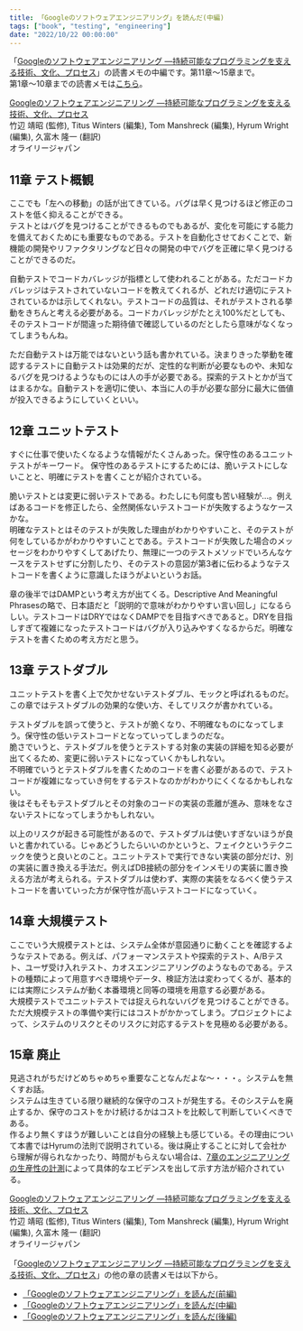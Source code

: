```yaml
---
title: 「Googleのソフトウェアエンジニアリング」を読んだ(中編)
tags: ["book", "testing", "engineering"]
date: "2022/10/22 00:00:00"
---
```


「<a href="https://af.moshimo.com/af/c/click?a_id=3489058&amp;p_id=170&amp;pc_id=185&amp;pl_id=4062&amp;url=https%3A%2F%2Fwww.amazon.co.jp%2Fdp%2F4873119650" rel="nofollow" referrerpolicy="no-referrer-when-downgrade" target="_blank">Googleのソフトウェアエンジニアリング ―持続可能なプログラミングを支える技術、文化、プロセス</a>」の読書メモの中編です。第11章〜15章まで。  
第1章〜10章までの読書メモは<a href="https://kanoe.dev/blog/google-software-engineering" target="_blank">こちら</a>。
<img src="//i.moshimo.com/af/i/impression?a_id=3489058&amp;p_id=170&amp;pc_id=185&amp;pl_id=4062" alt="" width="1" height="1" style="border: 0px;" />   

<div class="amazon-box">
<div>
<a href="https://af.moshimo.com/af/c/click?a_id=3489058&amp;p_id=170&amp;pc_id=185&amp;pl_id=4062&amp;url=https%3A%2F%2Fwww.amazon.co.jp%2Fdp%2F4873119650" rel="nofollow" referrerpolicy="no-referrer-when-downgrade" target="_blank"><img src="https://images-fe.ssl-images-amazon.com/images/I/4113eD01v2L._SL160_.jpg" alt="" style="border: none;" /></a>
</div>
<div>
<a href="https://af.moshimo.com/af/c/click?a_id=3489058&amp;p_id=170&amp;pc_id=185&amp;pl_id=4062&amp;url=https%3A%2F%2Fwww.amazon.co.jp%2Fdp%2F4873119650" rel="nofollow" referrerpolicy="no-referrer-when-downgrade" target="_blank">Googleのソフトウェアエンジニアリング ―持続可能なプログラミングを支える技術、文化、プロセス</a><br>
竹辺 靖昭 (監修), Titus Winters (編集), Tom Manshreck (編集), Hyrum Wright (編集), 久富木 隆一  (翻訳)<br>
オライリージャパン
</div>
</div>
<img src="//i.moshimo.com/af/i/impression?a_id=3489058&amp;p_id=170&amp;pc_id=185&amp;pl_id=4062" alt="" width="1" height="1" style="border: 0px;" />

## 11章 テスト概観
ここでも「左への移動」の話が出てきている。バグは早く見つけるほど修正のコストを低く抑えることができる。  
テストとはバグを見つけることができるものでもあるが、変化を可能にする能力を備えておくためにも重要なものである。テストを自動化させておくことで、新機能の開発やリファクタリングなど日々の開発の中でバグを正確に早く見つけることができるのだ。

自動テストでコードカバレッジが指標として使われることがある。ただコードカバレッジはテストされていないコードを教えてくれるが、どれだけ適切にテストされているかは示してくれない。テストコードの品質は、それがテストされる挙動をきちんと考える必要がある。コードカバレッジがたとえ100%だとしても、そのテストコードが間違った期待値で確認しているのだとしたら意味がなくなってしまうもんね。

ただ自動テストは万能ではないという話も書かれている。決まりきった挙動を確認するテストに自動テストは効果的だが、定性的な判断が必要なものや、未知なるバグを見つけるようなものには人の手が必要である。探索的テストとかが当てはまるかな。自動テストを適切に使い、本当に人の手が必要な部分に最大に価値が投入できるようにしていくといい。

## 12章 ユニットテスト
すぐに仕事で使いたくなるような情報がたくさんあった。保守性のあるユニットテストがキーワード。  保守性のあるテストにするためには、脆いテストにしないことと、明確にテストを書くことが紹介されている。

脆いテストとは変更に弱いテストである。わたしにも何度も苦い経験が…。例えばあるコードを修正したら、全然関係ないテストコードが失敗するようなケースかな。  
明確なテストとはそのテストが失敗した理由がわかりやすいこと、そのテストが何をしているかがわかりやすいことである。テストコードが失敗した場合のメッセージをわかりやすくしてあげたり、無理に一つのテストメソッドでいろんなケースをテストせずに分割したり、そのテストの意図が第3者に伝わるようなテストコードを書くように意識したほうがよいというお話。

章の後半ではDAMPという考え方が出てくる。Descriptive And Meaningful Phrasesの略で、日本語だと「説明的で意味がわかりやすい言い回し」になるらしい。テストコードはDRYではなくDAMPでを目指すべきであると。DRYを目指しすぎて複雑になったテストコードはバグが入り込みやすくなるからだ。明確なテストを書くための考え方だと思う。

## 13章 テストダブル
ユニットテストを書く上で欠かせないテストダブル、モックと呼ばれるものだ。この章ではテストダブルの効果的な使い方、そしてリスクが書かれている。  

テストダブルを誤って使うと、テストが脆くなり、不明確なものになってしまう。保守性の低いテストコードとなっていってしまうのだな。  
脆さでいうと、テストダブルを使うとテストする対象の実装の詳細を知る必要が出てくるため、変更に弱いテストになっていくかもしれない。   
不明確でいうとテストダブルを書くためのコードを書く必要があるので、テストコードが複雑になっていき何をするテストなのかがわかりにくくなるかもしれない。  
後はそもそもテストダブルとその対象のコードの実装の乖離が進み、意味をなさないテストになってしまうかもしれない。

以上のリスクが起きる可能性があるので、テストダブルは使いすぎないほうが良いと書かれている。じゃあどうしたらいいのかというと、フェイクというテクニックを使うと良いとのこと。ユニットテストで実行できない実装の部分だけ、別の実装に置き換える手法だ。例えばDB接続の部分をインメモリの実装に置き換える方法が考えられる。テストダブルは使わず、実際の実装をなるべく使うテストコードを書いていった方が保守性が高いテストコードになっていく。

## 14章 大規模テスト
ここでいう大規模テストとは、システム全体が意図通りに動くことを確認するようなテストである。例えば、パフォーマンステストや探索的テスト、A/Bテスト、ユーザ受け入れテスト、カオスエンジニアリングのようなものである。テストの種類によって用意すべき環境やデータ、検証方法は変わってくるが、基本的には実際にシステムが動く本番環境と同等の環境を用意する必要がある。  
大規模テストでユニットテストでは捉えられないバグを見つけることができる。ただ大規模テストの準備や実行にはコストがかかってしまう。プロジェクトによって、システムのリスクとそのリスクに対応するテストを見極める必要がある。

## 15章 廃止
見逃されがちだけどめちゃめちゃ重要なことなんだよな〜・・・。システムを無くすお話。  
システムは生きている限り継続的な保守のコストが発生する。そのシステムを廃止するか、保守のコストをかけ続けるかはコストを比較して判断していくべきである。  
作るより無くすほうが難しいことは自分の経験上も感じている。その理由について本書ではHyrumの法則で説明されている。後は廃止することに対して会社から理解が得られなかったり、時間がもらえない場合は、<a href="https://kanoe.dev/blog/google-software-engineering" target="_blank">7章のエンジニアリングの生産性の計測</a>によって具体的なエビデンスを出して示す方法が紹介されている。

<div class="amazon-box">
<div>
<a href="https://af.moshimo.com/af/c/click?a_id=3489058&amp;p_id=170&amp;pc_id=185&amp;pl_id=4062&amp;url=https%3A%2F%2Fwww.amazon.co.jp%2Fdp%2F4873119650" rel="nofollow" referrerpolicy="no-referrer-when-downgrade" target="_blank"><img src="https://images-fe.ssl-images-amazon.com/images/I/4113eD01v2L._SL160_.jpg" alt="" style="border: none;" /></a>
</div>
<div>
<a href="https://af.moshimo.com/af/c/click?a_id=3489058&amp;p_id=170&amp;pc_id=185&amp;pl_id=4062&amp;url=https%3A%2F%2Fwww.amazon.co.jp%2Fdp%2F4873119650" rel="nofollow" referrerpolicy="no-referrer-when-downgrade" target="_blank">Googleのソフトウェアエンジニアリング ―持続可能なプログラミングを支える技術、文化、プロセス</a><br>
竹辺 靖昭 (監修), Titus Winters (編集), Tom Manshreck (編集), Hyrum Wright (編集), 久富木 隆一  (翻訳)<br>
オライリージャパン
</div>
</div>
<img src="//i.moshimo.com/af/i/impression?a_id=3489058&amp;p_id=170&amp;pc_id=185&amp;pl_id=4062" alt="" width="1" height="1" style="border: 0px;" />

「<a href="https://af.moshimo.com/af/c/click?a_id=3489058&amp;p_id=170&amp;pc_id=185&amp;pl_id=4062&amp;url=https%3A%2F%2Fwww.amazon.co.jp%2Fdp%2F4873119650" rel="nofollow" referrerpolicy="no-referrer-when-downgrade" target="_blank">Googleのソフトウェアエンジニアリング ―持続可能なプログラミングを支える技術、文化、プロセス</a>」の他の章の読書メモは以下から。
- <a href="https://kanoe.dev/blog/google-software-engineering" target="_blank">「Googleのソフトウェアエンジニアリング」を読んだ(前編)</a>
- <a href="https://kanoe.dev/blog/google-software-engineering-2" target="_blank">「Googleのソフトウェアエンジニアリング」を読んだ(中編)</a>
- <a href="https://kanoe.dev/blog/google-software-engineering-3" target="_blank">「Googleのソフトウェアエンジニアリング」を読んだ(後編)</a>
